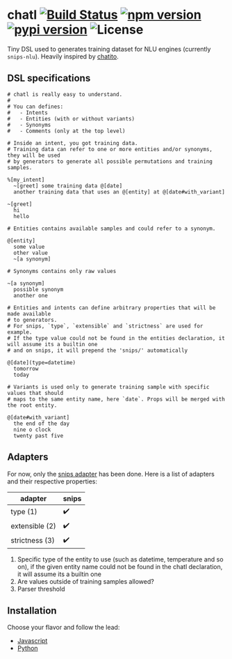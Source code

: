 chatl [![Build Status](https://travis-ci.org/atlassistant/chatl.svg?branch=master)](https://travis-ci.org/atlassistant/chatl) [![npm version](https://badge.fury.io/js/chatl.svg)](https://badge.fury.io/js/chatl) [![pypi version](https://badge.fury.io/py/pychatl.svg)](https://badge.fury.io/py/pychatl) ![License](https://img.shields.io/badge/License-MIT-blue.svg)
===

Tiny DSL used to generates training dataset for NLU engines (currently `snips-nlu`). Heavily inspired by [chatito](https://github.com/rodrigopivi/Chatito).

## DSL specifications

```
# chatl is really easy to understand.
#
# You can defines:
#   - Intents
#   - Entities (with or without variants)
#   - Synonyms
#   - Comments (only at the top level)

# Inside an intent, you got training data.
# Training data can refer to one or more entities and/or synonyms, they will be used
# by generators to generate all possible permutations and training samples.

%[my_intent]
  ~[greet] some training data @[date]
  another training data that uses an @[entity] at @[date#with_variant]

~[greet]
  hi
  hello

# Entities contains available samples and could refer to a synonym.

@[entity]
  some value
  other value
  ~[a synonym]

# Synonyms contains only raw values

~[a synonym]
  possible synonym
  another one

# Entities and intents can define arbitrary properties that will be made available
# to generators.
# For snips, `type`, `extensible` and `strictness` are used for example.
# If the type value could not be found in the entities declaration, it will assume its a builtin one
# and on snips, it will prepend the 'snips/' automatically

@[date](type=datetime)
  tomorrow
  today

# Variants is used only to generate training sample with specific values that should
# maps to the same entity name, here `date`. Props will be merged with the root entity.

@[date#with_variant]
  the end of the day
  nine o clock
  twenty past five

```

## Adapters

For now, only the [snips adapter](https://github.com/snipsco/snips-nlu) has been done. Here is a list of adapters and their respective properties:

|  adapter       | snips |
|----------------|-------|
|  type (1)      | ✔️     |
| extensible (2) | ✔️     |
| strictness (3) | ✔️     |

1. Specific type of the entity to use (such as datetime, temperature and so on), if the given entity name could not be found in the chatl declaration, it will assume its a builtin one
2. Are values outside of training samples allowed?
3. Parser threshold

## Installation

Choose your flavor and follow the lead:

- [Javascript](javascript)
- [Python](python)